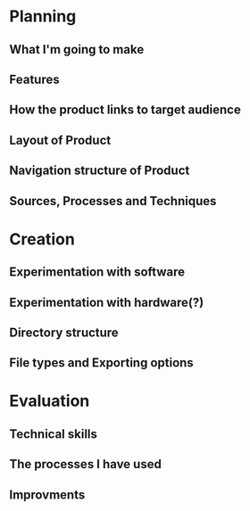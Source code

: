 # Planning
## What I'm going to make
## Features
## How the product links to target audience
## Layout of Product
## Navigation structure of Product
## Sources, Processes and Techniques


# Creation
## Experimentation with software
## Experimentation with hardware(?)
## Directory structure
## File types and Exporting options


# Evaluation
## Technical skills
## The processes I have used
## Improvments
